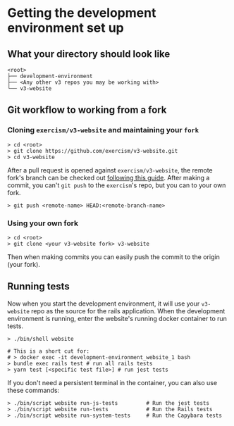 # Getting the development environment set up

## What your directory should look like

```text
<root>
├── development-environment
├── <Any other v3 repos you may be working with>
└── v3-website
```

## Git workflow to working from a fork

### Cloning `exercism/v3-website` and maintaining your `fork`

```text
> cd <root>
> git clone https://github.com/exercism/v3-website.git
> cd v3-website
```

After a pull request is opened against `exercism/v3-website`, the remote fork's branch can be checked out [following this guide][github-mod-inactive-pr-local].  After making a commit, you can't `git push` to the `exercism`'s repo, but you can to your own fork.

```text
> git push <remote-name> HEAD:<remote-branch-name>
```

### Using your own fork

```text
> cd <root>
> git clone <your v3-website fork> v3-website 
```

Then when making commits you can easily push the commit to the origin (your fork).

## Running tests

Now when you start the development environment, it will use your `v3-website` repo as the source for the rails application. When the development environment is running, enter the website's running docker container to run tests.

```text
> ./bin/shell website

# This is a short cut for: 
# > docker exec -it development-environment_website_1 bash
> bundle exec rails test # run all rails tests
> yarn test [<specific test file>] # run jest tests
```

If you don't need a persistent terminal in the container, you can also use these commands:

```text
> ./bin/script website run-js-tests         # Run the jest tests
> ./bin/script website run-tests            # Run the Rails tests
> ./bin/script website run-system-tests     # Run the Capybara tests
```
[github-mod-inactive-pr-local]: https://docs.github.com/en/free-pro-team@latest/github/collaborating-with-issues-and-pull-requests/checking-out-pull-requests-locally#modifying-an-inactive-pull-request-locally
